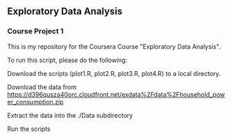 ## Exploratory Data Analysis

### Course Project 1

This is my repository for the Coursera Course "Exploratory Data Analysis".

To run this script, please do the following:

Download the scripts (plot1.R, plot2.R, plot3.R, plot4.R) to a local directory.

Download the data from https://d396qusza40orc.cloudfront.net/exdata%2Fdata%2Fhousehold_power_consumption.zip

Extract the data into the ./Data subdirectory

Run the scripts
